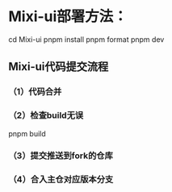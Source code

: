 # Mixi-ui部署方法：

cd Mixi-ui
pnpm install
pnpm format
pnpm dev

## Mixi-ui代码提交流程
### （1）代码合并
### （2）检查build无误
pnpm build
### （3）提交推送到fork的仓库
### （4）合入主仓对应版本分支